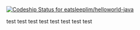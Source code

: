 [ ![Codeship Status for eatsleeplim/helloworld-java](https://codeship.com/projects/5061ddf0-959d-0133-ea74-520d149e6bdf/status?branch=master)](https://codeship.com/projects/125220)

test
test
test
test
test
test
test
test
